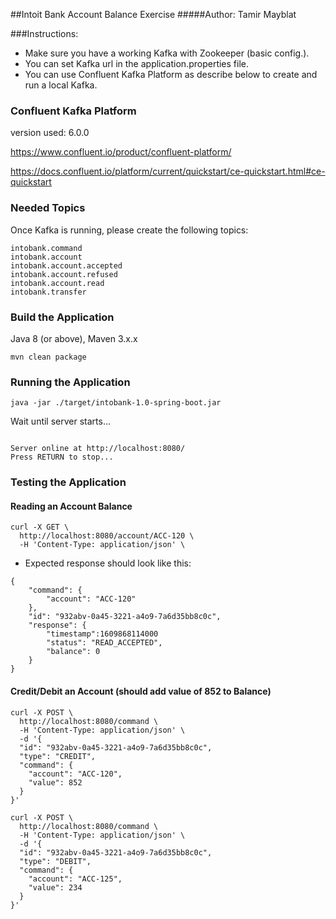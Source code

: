 ##Intoit Bank Account Balance Exercise
#####Author: Tamir Mayblat

###Instructions:
* Make sure you have a working Kafka with Zookeeper (basic config.).
* You can set Kafka url in the application.properties file.
* You can use Confluent Kafka Platform as describe below to create and run a local Kafka. 


### Confluent Kafka Platform

version used: 6.0.0

https://www.confluent.io/product/confluent-platform/

https://docs.confluent.io/platform/current/quickstart/ce-quickstart.html#ce-quickstart

### Needed Topics

Once Kafka is running, please create the following topics: 

```
intobank.command
intobank.account
intobank.account.accepted
intobank.account.refused
intobank.account.read
intobank.transfer
```

### Build the Application
Java 8 (or above), Maven 3.x.x

`mvn clean package`

### Running the Application
`java -jar ./target/intobank-1.0-spring-boot.jar`

Wait until server starts... 
```

Server online at http://localhost:8080/
Press RETURN to stop...
```

### Testing the Application

#### Reading an Account Balance

``` 
curl -X GET \
  http://localhost:8080/account/ACC-120 \
  -H 'Content-Type: application/json' \
```
* Expected response should look like this:

``` 
{
    "command": {
        "account": "ACC-120"
    },
    "id": "932abv-0a45-3221-a4o9-7a6d35bb8c0c",
    "response": {
        "timestamp":1609868114000
        "status": "READ_ACCEPTED",
        "balance": 0
    }
}
```
#### Credit/Debit an Account (should add value of 852 to Balance)

``` 
curl -X POST \
  http://localhost:8080/command \
  -H 'Content-Type: application/json' \
  -d '{
  "id": "932abv-0a45-3221-a4o9-7a6d35bb8c0c",
  "type": "CREDIT",
  "command": {
    "account": "ACC-120",
    "value": 852
  }
}'
```

``` 
curl -X POST \
  http://localhost:8080/command \
  -H 'Content-Type: application/json' \
  -d '{
  "id": "932abv-0a45-3221-a4o9-7a6d35bb8c0c",
  "type": "DEBIT",
  "command": {
    "account": "ACC-125",
    "value": 234
  }
}'
```

